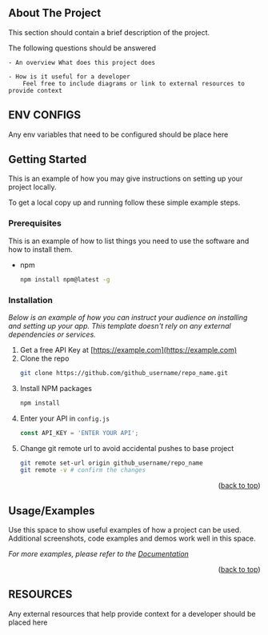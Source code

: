 <!-- ABOUT THE PROJECT -->
## About The Project

This section should contain a brief description of the project. 

The following questions should be answered

    - An overview What does this project does
 
    - How is it useful for a developer
        Feel free to include diagrams or link to external resources to provide context




## ENV CONFIGS

Any env variables that need to be configured should be place here



<!-- GETTING STARTED -->
## Getting Started

This is an example of how you may give instructions on setting up your project locally.

To get a local copy up and running follow these simple example steps.

### Prerequisites

This is an example of how to list things you need to use the software and how to install them.
* npm
  ```sh
  npm install npm@latest -g
  ```

### Installation

_Below is an example of how you can instruct your audience on installing and setting up your app. This template doesn't rely on any external dependencies or services._

1. Get a free API Key at [https://example.com](https://example.com)
2. Clone the repo
   ```sh
   git clone https://github.com/github_username/repo_name.git
   ```
3. Install NPM packages
   ```sh
   npm install
   ```
4. Enter your API in `config.js`
   ```js
   const API_KEY = 'ENTER YOUR API';
   ```
5. Change git remote url to avoid accidental pushes to base project
   ```sh
   git remote set-url origin github_username/repo_name
   git remote -v # confirm the changes
   ```

<p align="right">(<a href="#readme-top">back to top</a>)</p>



<!-- USAGE EXAMPLES -->
## Usage/Examples

Use this space to show useful examples of how a project can be used. Additional screenshots, code examples and demos work well in this space.

_For more examples, please refer to the [Documentation](https://example.com)_

<p align="right">(<a href="#readme-top">back to top</a>)</p>




## RESOURCES

Any external resources that help provide context for a developer should be placed here

